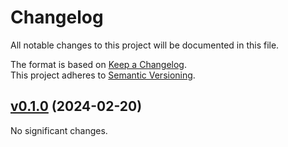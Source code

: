 # Changelog

All notable changes to this project will be documented in this file.

The format is based on [Keep a Changelog](http://keepachangelog.com/en/1.0.0/).<br/>
This project adheres to [Semantic Versioning](http://semver.org/spec/v2.0.0.html).

<!-- insertion marker -->

## [v0.1.0](https://github.com/bswck/backframe/tree/v0.1.0) (2024-02-20)


No significant changes.
